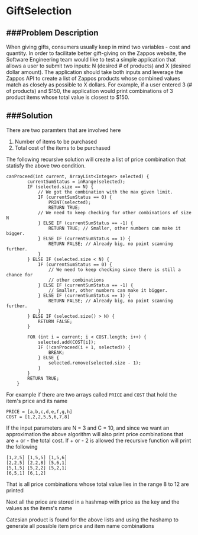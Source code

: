 
GiftSelection
======
###Problem Description
---
When giving gifts, consumers usually keep in mind two variables - cost and quantity. 
In order to facilitate better gift-giving on the Zappos website, the Software Engineering team would like to test a simple application that allows a user to submit two inputs: N (desired # of products) and X (desired dollar amount). The application should take both inputs and leverage the Zappos API to create a list of Zappos products whose combined values match as closely as possible to X dollars. For example, if a user entered 3 (# of products) and $150, the application would print combinations of 3 product items whose total value is closest to $150.

###Solution 
---
There are two paramters that are involved here
1. Number of items to be purchased
2. Total cost of the items to be purchased

The following recursive solution will create a list of price combination that statisfy the above two condition.

```
canProceed(int current, ArrayList<Integer> selected) {
		currentSumStatus = inRange(selected);
		IF (selected.size == N) {
			// We got the combination with the max given limit.
			IF (currentSumStatus == 0) {
				PRINT(selected);
				RETURN TRUE; 
			// We need to keep checking for other combinations of size N
			} ELSE IF (currentSumStatus == -1) {
				RETURN TRUE; // Smaller, other numbers can make it bigger.
			} ELSE IF (currentSumStatus == 1) {
				RETURN FALSE; // Already big, no point scanning further.
			}
		} ELSE IF (selected.size < N) {
			IF (currentSumStatus == 0) {
				// We need to keep checking since there is still a chance for
				// other combinations
			} ELSE IF (currentSumStatus == -1) {
				// Smaller, other numbers can make it bigger.
			} ELSE IF (currentSumStatus == 1) {
				RETURN FALSE; // Already big, no point scanning further.
			}
		} ELSE IF (selected.size() > N) {
			RETURN FALSE;
		}

		FOR (int i = current; i < COST.length; i++) {
			selected.add(COST[i]);
			IF (!canProceed(i + 1, selected)) {
				BREAK;
			} ELSE {
				selected.remove(selected.size - 1);
			}
		}
		RETURN TRUE;
	}
```

For example if there are two arrays called `PRICE` and `COST` that hold the item's price and its name
```
PRICE = [a,b,c,d,e,f,g,h]
COST = [1,2,2,5,5,6,7,8]
```

If the input parameters are N = 3 and C = 10, and since we want an approximation the above algorithm will also print price combinations that are + or -  the total cost. If + or - 2 is allowed the recursive function will print the following
```
[1,2,5] [1,5,5] [1,5,6]
[2,2,5] [2,2,8] [5,6,1]
[5,1,5] [5,2,2] [5,2,1]  
[6,5,1] [6,1,2]
```
That is all price combinations whose total value lies in the range 8 to 12 are printed

Next all the price are stored in a hashmap with price as the key and the values as the items's name

Catesian product is found for the above lists and using the hashamp to generate all possible item price and item name combinations
